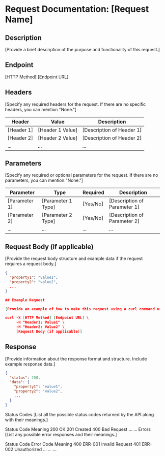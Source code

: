 # Request Documentation: [Request Name]

## Description

[Provide a brief description of the purpose and functionality of this request.]

## Endpoint

[HTTP Method] [Endpoint URL]

## Headers

[Specify any required headers for the request. If there are no specific headers, you can mention "None."]

| Header     | Value            | Description               |
| ---------- | ---------------- | ------------------------- |
| [Header 1] | [Header 1 Value] | [Description of Header 1] |
| [Header 2] | [Header 2 Value] | [Description of Header 2] |
| ...        | ...              | ...                       |

## Parameters

[Specify any required or optional parameters for the request. If there are no parameters, you can mention "None."]

| Parameter     | Type               | Required | Description                  |
| ------------- | ------------------ | -------- | ---------------------------- |
| [Parameter 1] | [Parameter 1 Type] | [Yes/No] | [Description of Parameter 1] |
| [Parameter 2] | [Parameter 2 Type] | [Yes/No] | [Description of Parameter 2] |
| ...           | ...                | ...      | ...                          |

## Request Body (if applicable)

[Provide the request body structure and example data if the request requires a request body.]

```json
{
  "property1": "value1",
  "property2": "value2",
  ...
}

## Example Request

[Provide an example of how to make this request using a curl command or code snippet.]

curl -X [HTTP Method] [Endpoint URL] \
     -H "Header1: Value1" \
     -H "Header2: Value2" \
     [Request Body (if applicable)]
```

## Response

[Provide information about the response format and structure. Include example response data.]

```json
{
  "status": 200,
  "data": {
    "property1": "value1",
    "property2": "value2",
    ...
  }
}
```

Status Codes
[List all the possible status codes returned by the API along with their meanings.]

Status Code Meaning
200 OK
201 Created
400 Bad Request
... ...
Errors
[List any possible error responses and their meanings.]

Status Code Error Code Meaning
400 ERR-001 Invalid Request
401 ERR-002 Unauthorized
... ... ...

